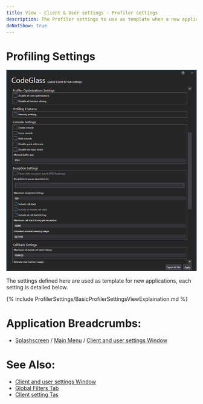 ```yaml
---
title: View - Client & User settings - Profiler settings 
description: The Profiler settings to use as template when a new application is added to CodeGlass
doNotShow: true
---
```

# Profiling Settings
![assets/img/ClientUserSettingsWindow/GlobalProfilingSettings.png](../../../assets/img/ClientUserSettingsWindow/GlobalProfilingSettings.png)

The settings defined here are used as template for new applications, each setting is detailed below.

{% include ProfilerSettings/BasicProfilerSettingsViewExplaination.md  %}

# Application Breadcrumbs: 
- [Splashscreen](../Splashscreen.md) / [Main Menu](../mainwindow.md) / [Client and user settings Window](../clientusersettingswindow.md)


# See Also:
 - [Client and user settings Window](../clientusersettingswindow.md)
 - [Global Filters Tab](globalfilters.md)
 - [Client setting Tas](ClientSettings.md)
